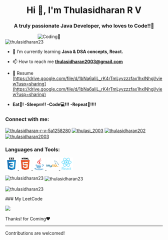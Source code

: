 
<h1 align="center">Hi 👋, I'm Thulasidharan R V</h1>
<h3 align="center">A truly passionate Java Developer, who loves to Code!!🤖</h3>
<img align="right" alt="Coding🤖" width="400" src="https://miro.medium.com/v2/resize:fit:800/1*mr7WXw8tgpMhqugKP2WhrA.gif">

<p align="left"> <img src="https://komarev.com/ghpvc/?username=thulasidharan23&label=Profile%20views&color=0e75b6&style=flat" alt="thulasidharan23" /> </p>

- 🌱 I’m currently learning **Java & DSA concepts, React.**

- 📫 How to reach me **thulasidharan2003@gmail.com**

- 📄 Resume
[https://drive.google.com/file/d/1bNa6aIiL_rK4rTmLyvzzzfax1hxlNhgl/view?usp=sharing](https://drive.google.com/file/d/1bNa6aIiL_rK4rTmLyvzzzfax1hxlNhgl/view?usp=sharing)

-  **Eat🍴! -Sleep💤!! -Code💻!!! -Repeat🔁!!!!**

<h3 align="left">Connect with me:</h3>
<p align="left">
<a href="https://linkedin.com/in/thulasidharan-r-v-5a1258280" target="blank"><img align="center" src="https://raw.githubusercontent.com/rahuldkjain/github-profile-readme-generator/master/src/images/icons/Social/linked-in-alt.svg" alt="thulasidharan-r-v-5a1258280" height="30" width="40" /></a>
<a href="https://www.codechef.com/users/thulasi_2003" target="blank"><img align="center" src="https://cdn.jsdelivr.net/npm/simple-icons@3.1.0/icons/codechef.svg" alt="thulasi_2003" height="30" width="40" /></a>
<a href="https://www.hackerrank.com/thulasidharan202" target="blank"><img align="center" src="https://raw.githubusercontent.com/rahuldkjain/github-profile-readme-generator/master/src/images/icons/Social/hackerrank.svg" alt="thulasidharan202" height="30" width="40" /></a>
<a href="https://www.leetcode.com/thulasidharan2003" target="blank"><img align="center" src="https://raw.githubusercontent.com/rahuldkjain/github-profile-readme-generator/master/src/images/icons/Social/leet-code.svg" alt="thulasidharan2003" height="30" width="40" /></a>
</p>

<h3 align="left">Languages and Tools:</h3>
<p align="left"> <a href="https://www.w3schools.com/css/" target="_blank" rel="noreferrer"> <img src="https://raw.githubusercontent.com/devicons/devicon/master/icons/css3/css3-original-wordmark.svg" alt="css3" width="40" height="40"/> </a> <a href="https://www.w3.org/html/" target="_blank" rel="noreferrer"> <img src="https://raw.githubusercontent.com/devicons/devicon/master/icons/html5/html5-original-wordmark.svg" alt="html5" width="40" height="40"/> </a> <a href="https://www.java.com" target="_blank" rel="noreferrer"> <img src="https://raw.githubusercontent.com/devicons/devicon/master/icons/java/java-original.svg" alt="java" width="40" height="40"/> </a> <a href="https://www.mysql.com/" target="_blank" rel="noreferrer"> <img src="https://raw.githubusercontent.com/devicons/devicon/master/icons/mysql/mysql-original-wordmark.svg" alt="mysql" width="40" height="40"/> </a> <a href="https://reactjs.org/" target="_blank" rel="noreferrer"> <img src="https://raw.githubusercontent.com/devicons/devicon/master/icons/react/react-original-wordmark.svg" alt="react" width="40" height="40"/> </a> </p>

<p><img align="left" src="https://github-readme-stats.vercel.app/api/top-langs?username=thulasidharan23&show_icons=true&locale=en&layout=compact" alt="thulasidharan23" /></p>

<p>&nbsp;<img align="center" src="https://github-readme-stats.vercel.app/api?username=thulasidharan23&show_icons=true&locale=en" alt="thulasidharan23" /></p>

<p><img align="center" src="https://github-readme-streak-stats.herokuapp.com/?user=thulasidharan23&" alt="thulasidharan23" /></p>
### My LeetCode

![](https://leetcard.jacoblin.cool/thulasidharan2003)

Thanks! for Coming:heart:

---

Contributions are welcomed! 
